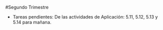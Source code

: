 #Segundo Trimestre

- Tareas pendientes: De las actividades de Aplicación: 5.11, 5.12, 5.13 y 5.14 para mañana.
